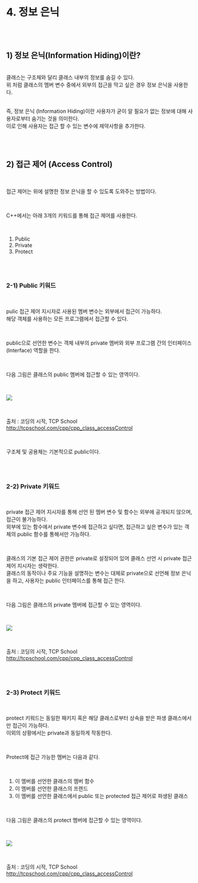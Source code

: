 # 4. 정보 은닉

<br/>
<br/>

## 1) 정보 은닉(Information Hiding)이란?

<br/>
클래스는 구조체와 달리 클래스 내부의 정보를 숨길 수 있다. <br>
위 처럼 클래스의 멤버 변수 중에서 외부의 접근을 막고 싶은 경우 정보 은닉을 사용한다. <br/>

<br/>

즉, 정보 은닉 (Information Hiding)이란 사용자가 굳이 알 필요가 없는 정보에 대해 사용자로부터 숨기는 것을 의미한다. <br/>
이로 인해 사용자는 접근 할 수 있는 변수에 제약사항을 추가한다. <br/>
 
<br/>
<br/>

## 2) 접근 제어 (Access Control)

<br/>

접근 제어는 위에 설명한 정보 은닉을 할 수 있도록 도와주는 방법이다. <br/>

<br/>

C++에서는 아래 3개의 키워드를 통해 접근 제어를 사용한다. <br/>

<br/>

1. Public
2. Private
3. Protect

<br/>
<br/>

### 2-1) Public 키워드

<br/>

pulic 접근 제어 지시자로 사용된 멤버 변수는 외부에서 접근이 가능하다.<br/>
해당 객체를 사용하는 모든 프로그램에서 접근할 수 있다.<br/>

<br/>

public으로 선언한 변수는 객체 내부의 private 멤버와 외부 프로그램 간의 인터페이스 (Interface) 역할을 한다. <br/>
 
<br/>

다음 그림은 클래스의 public 멤버에 접근할 수 있는 영역이다. <br/>

<br/>

![](http://tcpschool.com/lectures/img_cpp_access_public.png)

<br/>

출처 : 코딩의 시작, TCP School http://tcpschool.com/cpp/cpp_class_accessControl <br/>

<br/>

구조체 및 공용체는 기본적으로 public이다.

<br/>
<br/>

### 2-2) Private 키워드

<br/>

private 접근 제어 지시자를 통해 선언 된 멤버 변수 및 함수는 외부에 공개되지 않으며, 접근이 불가능하다. <br/>
외부에 있는 함수에서 private 변수에 접근하고 싶다면, 접근하고 싶은 변수가 있는 객체의 public 함수를 통해서만 가능하다. <br/>

<br/>

클래스의 기본 접근 제어 권한은 private로 설정되어 있어 클래스 선언 시 private 접근 제어 지시자는 생략한다. <br/>
클래스의 동작이나 주요 기능을 설명하는 변수는 대체로 private으로 선언해 정보 은닉을 하고, 사용자는 public 인터페이스를 통해 접근 한다. <br/>

<br/>

다음 그림은 클래스의 private 멤버에 접근할 수 있는 영역이다. <br/>

<br/>

![](http://tcpschool.com/lectures/img_cpp_access_private.png)

<br/>

출처 : 코딩의 시작, TCP School http://tcpschool.com/cpp/cpp_class_accessControl <br/>

<br/>
<br/>

### 2-3) Protect 키워드

<br/>

protect 키워드는 동일한 패키지 혹은 해당 클래스로부터 상속을 받은 파생 클래스에서만 접근이 가능하다. <br/>
이외의 상황에서는 private과 동일하게 작동한다. <br/>

<br/>

Protect에 접근 가능한 멤버는 다음과 같다. 

<br/>

1. 이 멤버를 선언한 클래스의 멤버 함수 <br/>
2. 이 멤버를 선언한 클래스의 프렌드 <br/>
3. 이 멤버를 선언한 클래스에서 public 또는 protected 접근 제어로 파생된 클래스 <br/>

<br/>

다음 그림은 클래스의 protect 멤버에 접근할 수 있는 영역이다. <br/>

<br/>

![](http://tcpschool.com/lectures/img_cpp_access_protected.png) 

<br/>

출처 : 코딩의 시작, TCP School http://tcpschool.com/cpp/cpp_class_accessControl <br/>

<br/>
